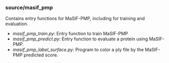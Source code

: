 ### source/masif_pmp
Contains entry functions for MaSIF-PMP, including for training and evaluation.

+ *masif_pmp_train.py*: Entry function to train MaSIF-PMP
+ *masif_pmp_predict.py*: Entry function to evaluate a protein using MaSIF-PMP.
+ *masif_pmp_label_surface.py*: Program to color a ply file by the MaSIF-PMP predicted score.
